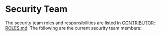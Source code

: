 # Security Team

The security team roles and responsibilities are listed in [CONTRIBUTOR-ROLES.md](/CONTRIBUTOR-ROLES.md#security-team). The following are the current security team members:
